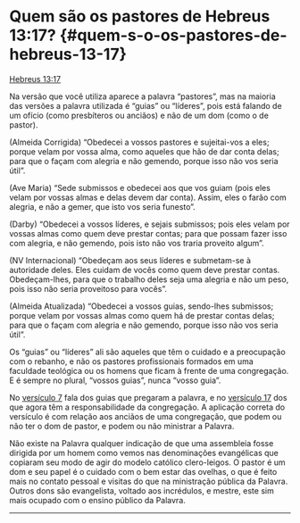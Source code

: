 # Quem são os pastores de Hebreus 13:17? {#quem-s-o-os-pastores-de-hebreus-13-17}

[Hebreus 13:17](http://bibliaonline.com.br/acf/hb/13/17)

Na versão que você utiliza aparece a palavra “pastores”, mas na maioria das versões a palavra utilizada é “guias” ou “líderes”, pois está falando de um ofício (como presbíteros ou anciãos) e não de um dom (como o de pastor).

(Almeida Corrigida) “Obedecei a vossos pastores e sujeitai-vos a eles; porque velam por vossa alma, como aqueles que hão de dar conta delas; para que o façam com alegria e não gemendo, porque isso não vos seria útil”.

(Ave Maria) “Sede submissos e obedecei aos que vos guiam (pois eles velam por vossas almas e delas devem dar conta). Assim, eles o farão com alegria, e não a gemer, que isto vos seria funesto”.

(Darby) “Obedecei a vossos líderes, e sejais submissos; pois eles velam por vossas almas como quem deve prestar contas; para que possam fazer isso com alegria, e não gemendo, pois isto não vos traria proveito algum”.

(NV Internacional) “Obedeçam aos seus líderes e submetam-se à autoridade deles. Eles cuidam de vocês como quem deve prestar contas. Obedeçam-lhes, para que o trabalho deles seja uma alegria e não um peso, pois isso não seria proveitoso para vocês”.

(Almeida Atualizada) “Obedecei a vossos guias, sendo-lhes submissos; porque velam por vossas almas como quem há de prestar contas delas; para que o façam com alegria e não gemendo, porque isso não vos seria útil”.

Os “guias” ou “líderes” ali são aqueles que têm o cuidado e a preocupação com o rebanho, e não os pastores profissionais formados em uma faculdade teológica ou os homens que ficam à frente de uma congregação. E é sempre no plural, “vossos guias”, nunca “vosso guia”.

No [versículo 7](http://bibliaonline.com.br/acf/hb/13/7) fala dos guias que pregaram a palavra, e no [versículo 17](http://bibliaonline.com.br/acf/hb/13/17) dos que agora têm a responsabilidade da congregação. A aplicação correta do versículo é com relação aos anciãos de uma congregação, que podem ou não ter o dom de pastor, e podem ou não ministrar a Palavra.

Não existe na Palavra qualquer indicação de que uma assembleia fosse dirigida por um homem como vemos nas denominações evangélicas que copiaram seu modo de agir do modelo católico clero-leigos. O pastor é um dom e seu papel é o cuidado com o bem estar das ovelhas, o que é feito mais no contato pessoal e visitas do que na ministração pública da Palavra. Outros dons são evangelista, voltado aos incrédulos, e mestre, este sim mais ocupado com o ensino público da Palavra.

*****